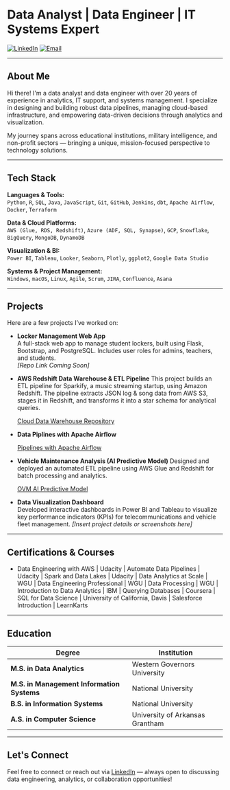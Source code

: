 # Data Analyst | Data Engineer | IT Systems Expert

[![LinkedIn](https://img.shields.io/badge/LinkedIn-Profile-blue?logo=linkedin)](https://www.linkedin.com/in/morrellparrish)
[![Email](https://img.shields.io/badge/Email-Morrell.Parrish@gmail.com-red?logo=gmail)](Morrell.Parrish@gmail.com)


---

##  About Me

Hi there! I'm a data analyst and data engineer with over 20 years of experience in analytics, IT support, and systems management. I specialize in designing and building robust data pipelines, managing cloud-based infrastructure, and empowering data-driven decisions through analytics and visualization.

My journey spans across educational institutions, military intelligence, and non-profit sectors — bringing a unique, mission-focused perspective to technology solutions.

---

##  Tech Stack

**Languages & Tools:**  
`Python`, `R`, `SQL`, `Java`, `JavaScript`, `Git`, `GitHub`, `Jenkins`, `dbt`, `Apache Airflow`, `Docker`, `Terraform`  

**Data & Cloud Platforms:**  
`AWS (Glue, RDS, Redshift)`, `Azure (ADF, SQL, Synapse)`, `GCP`, `Snowflake`, `BigQuery`, `MongoDB`, `DynamoDB`  

**Visualization & BI:**  
`Power BI`, `Tableau`, `Looker`, `Seaborn`, `Plotly`, `ggplot2`, `Google Data Studio`  

**Systems & Project Management:**  
`Windows`, `macOS`, `Linux`, `Agile`, `Scrum`, `JIRA`, `Confluence`, `Asana`

---

##  Projects

Here are a few projects I’ve worked on:

- **Locker Management Web App**  
  A full-stack web app to manage student lockers, built using Flask, Bootstrap, and PostgreSQL. Includes user roles for admins, teachers, and students.  
  _[Repo Link Coming Soon]_

- **AWS Redshift Data Warehouse & ETL Pipeline**
  This project builds an ETL pipeline for Sparkify, a music streaming startup, using Amazon Redshift.
  The pipeline extracts JSON log & song data from AWS S3, stages it in Redshift, and transforms it into a star
  schema for analytical queries.
  
  [Cloud Data Warehouse Repository](https://github.com/mparrish44/Cloud_Data_Warehouse.git)

- **Data Piplines with Apache Airflow**
  
  [Pipelines with Apache Airflow](https://github.com/mparrish44/Udacity-WGUD608.git)

- **Vehicle Maintenance Analysis (AI Predictive Model)**
  Designed and deployed an automated ETL pipeline using AWS Glue and Redshift for batch processing and analytics.
   
  [OVM AI Predictive Model](https://github.com/mparrish44/Vehicle-Maintenance-Analysis.git)

- **Data Visualization Dashboard**  
  Developed interactive dashboards in Power BI and Tableau to visualize key performance indicators (KPIs) for telecommunications and vehicle fleet
  management.
  _[Insert project details or screenshots here]_

---

## Certifications & Courses

- Data Engineering with AWS | Udacity | Automate Data Pipelines | Udacity | Spark and Data Lakes | Udacity | Data Analytics at Scale | WGU | Data Engineering Professional | WGU | Data Processing | WGU | Introduction to Data Analytics | IBM | Querying Databases | Coursera | SQL for Data Science | University of California, Davis | Salesforce Introduction | LearnKarts

---

## Education

| **Degree**                                   | **Institution**                                |
|----------------------------------------------|------------------------------------------------|
| **M.S. in Data Analytics**                   | Western Governors University                  |
| **M.S. in Management Information Systems**   | National University                           |
| **B.S. in Information Systems**              | National University                           |
| **A.S. in Computer Science**                 | University of Arkansas Grantham               |


---

##  Let's Connect

Feel free to connect or reach out via [LinkedIn](https://www.linkedin.com/in/morrellparrish) — always open to discussing data engineering, analytics, or collaboration opportunities!

